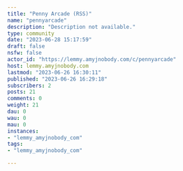 ```yaml
---
title: "Penny Arcade (RSS)" 
name: "pennyarcade"
description: "Description not available."
type: community
date: "2023-06-28 15:17:59"
draft: false
nsfw: false
actor_id: "https://lemmy.amyjnobody.com/c/pennyarcade"
host: lemmy.amyjnobody.com
lastmod: "2023-06-26 16:30:11"
published: "2023-06-26 16:29:18"
subscribers: 2
posts: 21
comments: 0
weight: 21
dau: 0
wau: 0
mau: 0
instances:
- "lemmy_amyjnobody_com"
tags: 
- "lemmy_amyjnobody_com"

---
```

